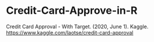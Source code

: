 # Credit-Card-Approve-in-R
Credit Card Approval - With Target. (2020, June 1). Kaggle. https://www.kaggle.com/laotse/credit-card-approval
